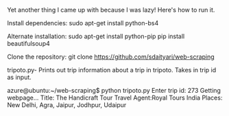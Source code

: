 Yet another thing I came up with because I was lazy!
Here's how to run it.

Install dependencies:
sudo apt-get install python-bs4

Alternate installation:
sudo apt-get install python-pip
pip install beautifulsoup4

Clone the repository:
git clone https://github.com/sdaityari/web-scraping

tripoto.py- Prints out trip information about a trip in tripoto. Takes in trip id as input.

azure@ubuntu:~/web-scraping$ python tripoto.py 
Enter trip id: 273
Getting webpage...
Title: The Handicraft Tour
Travel Agent:Royal Tours India
Places: New Delhi, Agra, Jaipur, Jodhpur, Udaipur

